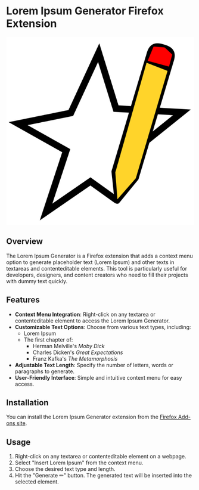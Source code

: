 # Lorem Ipsum Generator Firefox Extension

<p align="center">
  <img src="https://github.com/jbellue/loremIpsum-webext/blob/main/icons/icon.svg?raw=true" alt="Logo"/>
</p>

## Overview

The Lorem Ipsum Generator is a Firefox extension that adds a context menu option to generate placeholder text (Lorem Ipsum) and other texts in textareas and contenteditable elements. This tool is particularly useful for developers, designers, and content creators who need to fill their projects with dummy text quickly.

## Features

- **Context Menu Integration**: Right-click on any textarea or contenteditable element to access the Lorem Ipsum Generator.
- **Customizable Text Options**: Choose from various text types, including:
  - Lorem Ipsum
  - The first chapter of:
    - Herman Melville's *Moby Dick*
    - Charles Dicken's *Great Expectations*
    - Franz Kafka's *The Metamorphosis*
- **Adjustable Text Length**: Specify the number of letters, words or paragraphs to generate.
- **User-Friendly Interface**: Simple and intuitive context menu for easy access.

## Installation

You can install the Lorem Ipsum Generator extension from the [Firefox Add-ons site](https://addons.mozilla.org/en-US/firefox/addon/loremipsum1/).

## Usage

1. Right-click on any textarea or contenteditable element on a webpage.
2. Select "Insert Lorem Ipsum" from the context menu.
3. Choose the desired text type and length.
4. Hit the "Generate ✏" button. The generated text will be inserted into the selected element.
